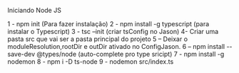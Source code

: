 Iniciando Node JS

1 - npm init (Para fazer instalação)
2 - npm install -g typescript (para instalar o Typescript)
3 - tsc –init (criar tsConfig no Jason)
4- Criar uma pasta src que vai ser a pasta principal do projeto
5 – Deixar o moduleResolution,rootDir e outDir ativado no ConfigJason. 
6 – npm install --save-dev @types/node  (auto-complete pro type sricipt)
7 - npm install -g nodemon
8 -  npm i -D ts-node 
9 - nodemon src/index.ts
